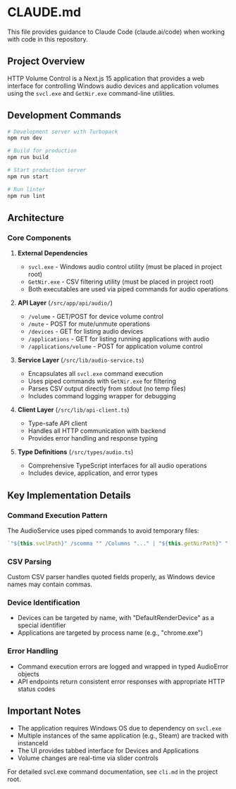 # CLAUDE.md

This file provides guidance to Claude Code (claude.ai/code) when working with code in this repository.

## Project Overview

HTTP Volume Control is a Next.js 15 application that provides a web interface for controlling Windows audio devices and application volumes using the `svcl.exe` and `GetNir.exe` command-line utilities.

## Development Commands

```bash
# Development server with Turbopack
npm run dev

# Build for production
npm run build

# Start production server
npm run start

# Run linter
npm run lint
```

## Architecture

### Core Components

1. **External Dependencies**
   - `svcl.exe` - Windows audio control utility (must be placed in project root)
   - `GetNir.exe` - CSV filtering utility (must be placed in project root)
   - Both executables are used via piped commands for audio operations

2. **API Layer** (`/src/app/api/audio/`)
   - `/volume` - GET/POST for device volume control
   - `/mute` - POST for mute/unmute operations
   - `/devices` - GET for listing audio devices
   - `/applications` - GET for listing running applications with audio
   - `/applications/volume` - POST for application volume control

3. **Service Layer** (`/src/lib/audio-service.ts`)
   - Encapsulates all `svcl.exe` command execution
   - Uses piped commands with `GetNir.exe` for filtering
   - Parses CSV output directly from stdout (no temp files)
   - Includes command logging wrapper for debugging

4. **Client Layer** (`/src/lib/api-client.ts`)
   - Type-safe API client
   - Handles all HTTP communication with backend
   - Provides error handling and response typing

5. **Type Definitions** (`/src/types/audio.ts`)
   - Comprehensive TypeScript interfaces for all audio operations
   - Includes device, application, and error types

## Key Implementation Details

### Command Execution Pattern
The AudioService uses piped commands to avoid temporary files:
```typescript
`"${this.svclPath}" /scomma "" /Columns "..." | "${this.getNirPath}" "..." "..."`
```

### CSV Parsing
Custom CSV parser handles quoted fields properly, as Windows device names may contain commas.

### Device Identification
- Devices can be targeted by name, with "DefaultRenderDevice" as a special identifier
- Applications are targeted by process name (e.g., "chrome.exe")

### Error Handling
- Command execution errors are logged and wrapped in typed AudioError objects
- API endpoints return consistent error responses with appropriate HTTP status codes

## Important Notes

- The application requires Windows OS due to dependency on `svcl.exe`
- Multiple instances of the same application (e.g., Steam) are tracked with instanceId
- The UI provides tabbed interface for Devices and Applications
- Volume changes are real-time via slider controls

For detailed svcl.exe command documentation, see `cli.md` in the project root.